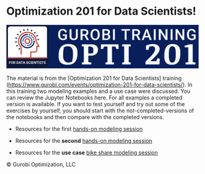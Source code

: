
# Optimization 201 for Data Scientists!

![Opti101Logo](Gurobi-Training-Opti-201.png)

The material is from the [Optimization 201 for Data Scientists] training (https://www.gurobi.com/events/optimization-201-for-data-scientists/).
In this training two modeling examples and a use case were discussed. 
You can review the Jupyter Notebooks here. For all examples a completed version is available. If you want to test yourself and try out some of the exercises by yourself, you should start with the not-completed-versions of the notebooks and then compare with the completed versions.

- Resources for the first [hands-on modeling session](Modeling_Session_1)

- Resources for the **second** [hands-on modeling session](Modeling_Session_2)

- Resources for the **use case** [bike share modeling session](bike_share)

© Gurobi Optimization, LLC
